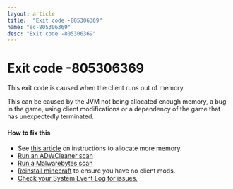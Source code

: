 ```yaml
---
layout: article
title:  "Exit code -805306369"
name: "ec-805306369"
desc: "Exit code -805306369"
---
```

# Exit code -805306369
This exit code is caused when the client runs out of memory.<br>

This can be caused by the JVM not being allocated enough memory, a bug in the game, using client modifications or a dependency of the game that has unexpectedly terminated.
#### How to fix this
- See [this article](/help/out-of-memory/) on instructions to allocate more memory.
- [Run an ADWCleaner scan](https://downloads.malwarebytes.com/file/adwcleaner)
- [Run a Malwarebytes scan](https://support.malwarebytes.com/hc/en-us/articles/360038984773)
- [Reinstall minecraft](/help/reinstalling-minecraft/) to ensure you have no client mods.
- [Check your System Event Log for issues.](/help/using-event-viewer/)


